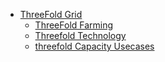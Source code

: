 * [ThreeFold Grid](/)
  * [ThreeFold Farming](tf_farming/)
  * [Threefold Technology](tf_technology/)
  * [threefold Capacity Usecases](tf_use_cases/)
